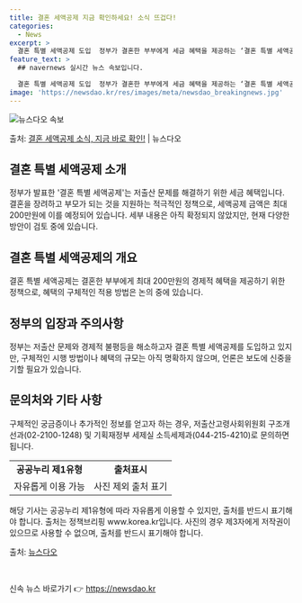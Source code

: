 ```yaml
---
title: 결혼 세액공제 지금 확인하세요! 소식 뜨겁다!
categories:
  - News
excerpt: >
  결혼 특별 세액공제 도입  정부가 결혼한 부부에게 세금 혜택을 제공하는 ‘결혼 특별 세액공제’ 도입을 발표했…
feature_text: >
  ## navernews 실시간 뉴스 속보입니다.

  결혼 특별 세액공제 도입  정부가 결혼한 부부에게 세금 혜택을 제공하는 ‘결혼 특별 세액공제’ 도입을 발표했…
image: 'https://newsdao.kr/res/images/meta/newsdao_breakingnews.jpg'
---
```


![뉴스다오 속보](https://newsdao.kr/res/images/meta/newsdao_breakingnews.jpg)

<p>출처: <a href="https://newsdao.kr/4345" rel="dofollow">결혼 세액공제 소식, 지금 바로 확인!</a> | 뉴스다오</p>

<h2 data-ke-size="size26">결혼 특별 세액공제 소개</h2>
<p data-ke-size="size16">정부가 발표한 '결혼 특별 세액공제'는 저출산 문제를 해결하기 위한 세금 혜택입니다. 결혼을 장려하고 부모가 되는 것을 지원하는 적극적인 정책으로, 세액공제 금액은 최대 200만원에 이를 예정되어 있습니다. 세부 내용은 아직 확정되지 않았지만, 현재 다양한 방안이 검토 중에 있습니다.</p>

<h2 data-ke-size="size26">결혼 특별 세액공제의 개요</h2>
<p data-ke-size="size16">결혼 특별 세액공제는 결혼한 부부에게 최대 200만원의 경제적 혜택을 제공하기 위한 정책으로, 혜택의 구체적인 적용 방법은 논의 중에 있습니다.</p>

<h2 data-ke-size="size26">정부의 입장과 주의사항</h2>
<p data-ke-size="size16">정부는 저출산 문제와 경제적 불평등을 해소하고자 결혼 특별 세액공제를 도입하고 있지만, 구체적인 시행 방법이나 혜택의 규모는 아직 명확하지 않으며, 언론은 보도에 신중을 기할 필요가 있습니다.</p>

<h2 data-ke-size="size26">문의처와 기타 사항</h2>
<p data-ke-size="size16">구체적인 궁금증이나 추가적인 정보를 얻고자 하는 경우, 저출산고령사회위원회 구조개선과(02-2100-1248) 및 기획재정부 세제실 소득세제과(044-215-4210)로 문의하면 됩니다.</p>

<table>
    <tbody>
        <tr>
            <td style="text-align: center; height: 17px;"><b>공공누리 제1유형</b></td>
            <td style="text-align: center; height: 17px;"><b>출처표시</b></td>
        </tr>
        <tr>
            <td>자유롭게 이용 가능</td>
            <td>사진 제외 출처 표기</td>
        </tr>
    </tbody>
</table>
<p data-ke-size="size16">해당 기사는 공공누리 제1유형에 따라 자유롭게 이용할 수 있지만, 출처를 반드시 표기해야 합니다. 출처는 정책브리핑 www.korea.kr입니다. 사진의 경우 제3자에게 저작권이 있으므로 사용할 수 없으며, 출처를 반드시 표기해야 합니다.</p>
<p data-ke-size="size16">출처: <a href="https://newsdao.kr/4345">뉴스다오</a></p>
<p data-ke-size="size16">&nbsp;</p> 

신속 뉴스 바로가기 👉 <a href="https://newsdao.kr" rel="dofollow">https://newsdao.kr</a>


